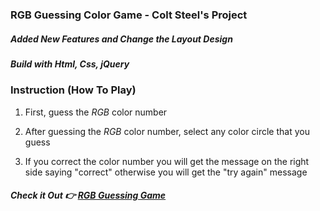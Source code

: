 ### RGB Guessing Color Game - Colt Steel's Project

##### Added New Features and Change the Layout Design

##### Build with Html, Css, jQuery

### Instruction (How To Play)

1. First, guess the _RGB_ color number

2. After guessing the _RGB_ color number, select any color circle that you guess

3. If you correct the color number you will get the message on the right side saying "correct" otherwise you will get the "try again" message

##### Check it Out 👉 [RGB Guessing Game]

[rgb guessing game]: https://nabintmg.github.io/RGB-Color-Guessing-Game/
